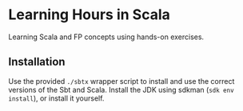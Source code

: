 # Learning Hours in Scala

Learning Scala and FP concepts using hands-on exercises.

## Installation

Use the provided `./sbtx` wrapper script to install and use the correct versions of the Sbt and Scala.
Install the JDK using sdkman (`sdk env install`), or install it yourself.
